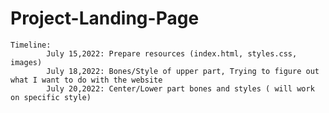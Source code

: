 # Project-Landing-Page
    Timeline:
            July 15,2022: Prepare resources (index.html, styles.css, images)
            July 18,2022: Bones/Style of upper part, Trying to figure out what I want to do with the website
            July 20,2022: Center/Lower part bones and styles ( will work on specific style)